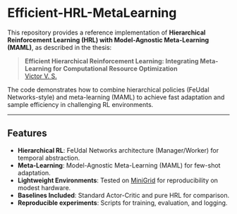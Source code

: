 # Efficient-HRL-MetaLearning

This repository provides a reference implementation of **Hierarchical Reinforcement Learning (HRL) with Model-Agnostic Meta-Learning (MAML)**, as described in the thesis:

> **Efficient Hierarchical Reinforcement Learning: Integrating Meta-Learning for Computational Resource Optimization**  
> [Victor V. S.](https://github.com/vvsvictor)

The code demonstrates how to combine hierarchical policies (FeUdal Networks-style) and meta-learning (MAML) to achieve fast adaptation and sample efficiency in challenging RL environments.

---

## Features

- **Hierarchical RL**: FeUdal Networks architecture (Manager/Worker) for temporal abstraction.
- **Meta-Learning**: Model-Agnostic Meta-Learning (MAML) for few-shot adaptation.
- **Lightweight Environments**: Tested on [MiniGrid](https://minigrid.farama.org/) for reproducibility on modest hardware.
- **Baselines Included**: Standard Actor-Critic and pure HRL for comparison.
- **Reproducible experiments**: Scripts for training, evaluation, and logging.
